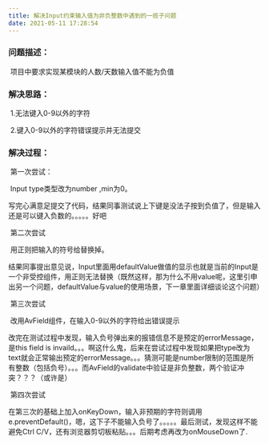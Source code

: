 ```yaml
---
title: 解决Input约束输入值为非负整数中遇到的一揽子问题
date: 2021-05-11 17:28:54
---
```


### 问题描述：

​		项目中要求实现某模块的人数/天数输入值不能为负值

### 解决思路：

​		1.无法键入0-9以外的字符

​		2.键入0-9以外的字符错误提示并无法提交

<!--more-->

### 解决过程：

​		第一次尝试：

​				Input type类型改为number ,min为0。

​				写完心满意足提交了代码，结果同事测试说上下键是没法子按到负值了，但是输入还是可以键入负数的。。。。。好吧

​		第二次尝试

​				用正则把输入的符号给替换掉。

​                结果同事提出意见说，Input里面用defaultValue做值的显示也就是当前的Input是一个非受控组件，用正则无法替换（既然这样，那为什么不用value呢，这里引申出另一个问题，defaultValue与value的使用场景，下一章里面详细谈论这个问题）

​		第三次尝试

​				改用AvField组件，在输入0-9以外的字符给出错误提示

​				改完在测试过程中发现，输入负号弹出来的报错信息不是预定的errorMessage，是this field is invaild。。。啊这什么鬼，后来在尝试过程中发现如果把type改为text就会正常输出预定的errorMessage。。。猜测可能是number限制的范围是所有整数（包括负号）。。。而AvField的validate中验证是非负整数，两个验证冲突？？？（或许是）

​		第四次尝试

​				在第三次的基础上加入onKeyDown，输入非预期的字符则调用e.preventDefault()，嗯，这下子不能输入负号了。。。。。最后测试，发现这样不能避免Ctrl C/V，还有浏览器剪切板粘贴。。。后期考虑再改为onMouseDown了.